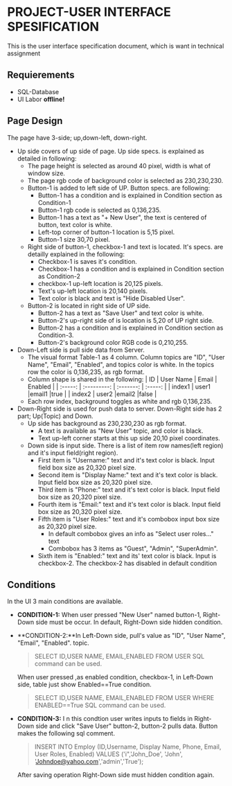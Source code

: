 # PROJECT-USER INTERFACE SPESIFICATION
This is the user interface specification document, which is want in technical assignment
## Requierements
* SQL-Database
* UI Labor
 **offline!**

## Page Design
The page have 3-side; up,down-left, down-right.
* Up side covers of up side of page. Up side specs. is explained as detailed in following:
	*  The page height is selected as around 40 pixel, width is what of window size.
	 * The page rgb code of background color is selected as 230,230,230.
	 * Button-1 is added to left side of UP. Button specs. are following:
		 * Button-1 has a condition and is explained in Condition section as Condition-1
		 * Button-1 rgb code is selected as 0,136,235.
		 * Button-1 has a text as "+ New User", the text is centered of button, text color is white.
		 * Left-top corner of button-1 location is 5,15 pixel.
		 * Button-1 size 30,70 pixel.
	* Right side of button-1, checkbox-1 and text is located. It's specs. are detailly explained in the following:
		* Checkbox-1 is saves it's condition. 
		* Checkbox-1 has a condition and is explained in Condition section as Condition-2 
		* checkbox-1 up-left location is 20,125 pixels.
		* Text's up-left location is 20,140 pixels.
		* Text color is black and text is "Hide Disabled User".
	* Button-2 is located in right side of UP side.
		* Button-2 has a text as "Save User" and text color is white.
		* Button-2's up-right side of is location is 5,20 of UP right side.
		* Button-2 has a condition and is explained in Condition section as Condition-3.
		* Button-2's background color RGB code is 0,210,255.
* Down-Left side is pull side data from Server.
	* The visual format Table-1 as 4 column. Column topics are "ID", "User Name", "Email", "Enabled", and topics color is white. In the topics row the color is 0,136,235, as rgb format.
	* Column shape is shared in the following:
		| ID | User Name | Email | Enabled |
		| :-----: | :---------: | :-------: | :-----: |
		| index1 | user1 |email1 |true |
		| index2 | user2 |email2 |false |
	*	Each row index, background toggles as white and rgb 0,136,235.
*	Down-Right side is used for push data to server. Down-Right side has 2 part; Up(Topic) and Down.
	*	Up side has background as 230,230,230 as rgb format.
		*	A text is available as "New User" topic, and color is black.
		* Text up-left corner starts at this up side 20,10 pixel coordinates.
	* 	Down side is input side. There is a list of item row names(left region) and it's input field(right region). 
		* First item is "Username:" text and it's text color is black. Input field box size as 20,320 pixel size.
		* Second item is "Display Name:" text and it's text color is black. Input field box size as 20,320 pixel size.
		* Third item is "Phone:" text and it's text color is black. Input field box size as 20,320 pixel size.
		* Fourth item is "Email:" text and it's text color is black. Input field box size as 20,320 pixel size.
		* Fifth item is "User Roles:" text and it's combobox input box size as 20,320 pixel size.
			* In default combobox gives an info as "Select user roles..." text
			* Combobox has 3 items as "Guest", "Admin", "SuperAdmin".
		* Sixth item is "Enabled:" text and its' text color is black. Input is checkbox-2. The checkbox-2 has disabled in default condition
	
## Conditions
In the UI 3 main conditions are available.
* **CONDITION-1:**  When user pressed "New User" named button-1, Right-Down side must be occur. In default, Right-Down side hidden condition.
* **CONDITION-2:**In Left-Down side, pull's value as "ID", "User Name", "Email", "Enabled".  topic.
	> SELECT  ID,USER NAME, EMAIL,ENABLED  FROM  USER 
	> SQL command can be used.
	
	 When user pressed ,as enabled condition, checkbox-1, in Left-Down side, table just show Enabled==True condition. 
	 > SELECT  ID,USER NAME, EMAIL,ENABLED  FROM  USER WHERE ENABLED==True
	 >SQL command can be used.
* **CONDITION-3:** I n this condtion user writes inputs to fields in Right-Down side and click "Save User" button-2, button-2 pulls data. Button makes the following sql comment.
	>INSERT INTO Employ (ID,Username, Display Name, Phone, Email, User Roles, Enabled) VALUES ('i",'John_Doe', 'John', 'Johndoe@yahoo.com','admin','True');
	
	After saving operation Right-Down side must hidden condition again.
